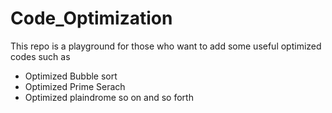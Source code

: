 # Code_Optimization


This repo is a playground for those who want to add some useful optimized codes such as 
  - Optimized Bubble sort 
  - Optimized Prime Serach
  - Optimized plaindrome   so on and so forth
